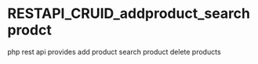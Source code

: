 # RESTAPI_CRUID_addproduct_searchprodct
php rest api provides add product search product delete products 

